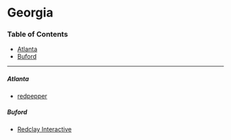 # Georgia

### Table of Contents

- [Atlanta](#atlanta)
- [Buford](#buford)

---

##### Atlanta

- [redpepper](http://redpepper.land)

##### Buford

- [Redclay Interactive](http://redclayinteractive.com)
